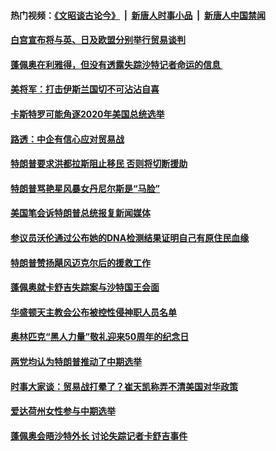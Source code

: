 #### 热门视频：[《文昭谈古论今》](https://github.com/gfw-breaker/wenzhao/blob/master/README.md?t=10170334) &nbsp;|&nbsp; [新唐人时事小品](https://github.com/gfw-breaker/ntdtv-comedy/blob/master/README.md?t=10170334) &nbsp;|&nbsp; [新唐人中国禁闻](https://github.com/gfw-breaker/ntdtv-news/blob/master/README.md?t=10170334)

#### [白宫宣布将与英、日及欧盟分别举行贸易谈判](../pages/zg_yre_rvq/4616855.md?t=10170334) 

#### [蓬佩奥在利雅得，但没有透露失踪沙特记者命运的信息 ](../pages/zg_yre_rvq/4616400.md?t=10170334) 

#### [美将军：打击伊斯兰国切不可沾沾自喜](../pages/zg_yre_rvq/4616412.md?t=10170334) 

#### [卡斯特罗可能角逐2020年美国总统选举](../pages/zg_yre_rvq/4616352.md?t=10170334) 

#### [路透：中企有信心应对贸易战](../pages/zg_yre_rvq/4616326.md?t=10170334) 

#### [特朗普要求洪都拉斯阻止移民 否则将切断援助](../pages/zg_yre_rvq/4616336.md?t=10170334) 

#### [特朗普骂艳星风暴女丹尼尔斯是“马脸”](../pages/zg_yre_rvq/4616283.md?t=10170334) 

#### [美国笔会诉特朗普总统报复新闻媒体](../pages/zg_yre_rvq/4616266.md?t=10170334) 

#### [参议员沃伦通过公布她的DNA检测结果证明自己有原住民血缘](../pages/zg_yre_rvq/4616207.md?t=10170334) 

#### [特朗普赞扬飓风迈克尔后的援救工作](../pages/zg_yre_rvq/4616091.md?t=10170334) 

#### [蓬佩奥就卡舒吉失踪案与沙特国王会面](../pages/zg_yre_rvq/4616086.md?t=10170334) 

#### [华盛顿天主教会公布被控性侵神职人员名单](../pages/zg_yre_rvq/4616067.md?t=10170334) 

#### [奥林匹克“黑人力量”敬礼迎来50周年的纪念日](../pages/zg_yre_rvq/4616061.md?t=10170334) 

#### [两党均认为特朗普推动了中期选举](../pages/zg_yre_rvq/4616048.md?t=10170334) 

#### [时事大家谈：贸易战打晕了？崔天凯称弄不清美国对华政策](../pages/zg_yre_rvq/4615774.md?t=10170334) 

#### [爱达荷州女性参与中期选举](../pages/zg_yre_rvq/4615756.md?t=10170334) 

#### [蓬佩奥会晤沙特外长 讨论失踪记者卡舒吉事件 ](../pages/zg_yre_rvq/4615566.md?t=10170334) 

